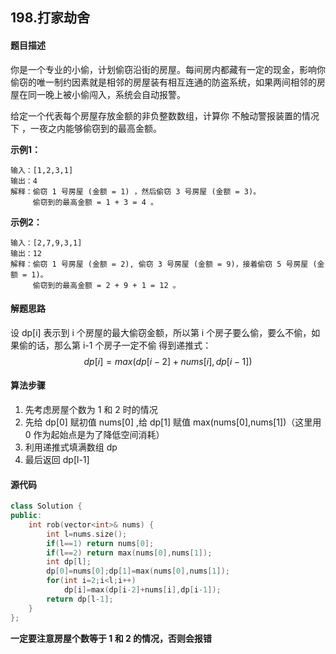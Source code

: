 ## 198.打家劫舍
#### 题目描述
你是一个专业的小偷，计划偷窃沿街的房屋。每间房内都藏有一定的现金，影响你偷窃的唯一制约因素就是相邻的房屋装有相互连通的防盗系统，如果两间相邻的房屋在同一晚上被小偷闯入，系统会自动报警。

给定一个代表每个房屋存放金额的非负整数数组，计算你 不触动警报装置的情况下 ，一夜之内能够偷窃到的最高金额。

**示例1：**
```
输入：[1,2,3,1]
输出：4
解释：偷窃 1 号房屋 (金额 = 1) ，然后偷窃 3 号房屋 (金额 = 3)。
     偷窃到的最高金额 = 1 + 3 = 4 。
```
**示例2：**
```
输入：[2,7,9,3,1]
输出：12
解释：偷窃 1 号房屋 (金额 = 2), 偷窃 3 号房屋 (金额 = 9)，接着偷窃 5 号房屋 (金额 = 1)。
     偷窃到的最高金额 = 2 + 9 + 1 = 12 。
```
#### 解题思路
设 dp[i] 表示到 i 个房屋的最大偷窃金额，所以第 i 个房子要么偷，要么不偷，如果偷的话，那么第 i-1 个房子一定不偷
得到递推式：$$dp[i]=max(dp[i-2]+nums[i],dp[i-1])$$
#### 算法步骤
1. 先考虑房屋个数为 1 和 2 时的情况
2. 先给 dp[0] 赋初值 nums[0] ,给 dp[1] 赋值 max(nums[0],nums[1])（这里用 0 作为起始点是为了降低空间消耗）
3. 利用递推式填满数组 dp
4. 最后返回 dp[l-1]
#### 源代码
```cpp
class Solution {
public:
    int rob(vector<int>& nums) {
        int l=nums.size();
        if(l==1) return nums[0];
        if(l==2) return max(nums[0],nums[1]);
        int dp[l];
        dp[0]=nums[0];dp[1]=max(nums[0],nums[1]);
        for(int i=2;i<l;i++)
            dp[i]=max(dp[i-2]+nums[i],dp[i-1]);
        return dp[l-1];
    }
};
```
**一定要注意房屋个数等于 1 和 2 的情况，否则会报错**